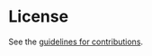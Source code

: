 # License

See the
[guidelines for contributions](https://github.com/cabo/omap/blob/main/CONTRIBUTING.md).
